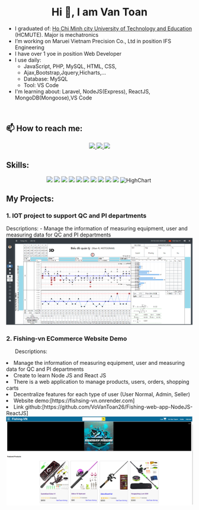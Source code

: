 <h1 align="center">Hi 👋, I am Van Toan</h1>


-  I graduated of: [Ho Chi Minh city University of Technology and Education](https://hcmute.edu.vn) (HCMUTE). Major is mechatronics
-  I’m working on Maruei Vietnam Precision Co., Ltd in position IFS Engineering 
-  I have over 1 yoe in position Web Developer
-  I use daily:
    + JavaScript, PHP, MySQL, HTML, CSS,
    + Ajax,Bootstrap,Jquery,Hicharts,...
    + Database: MySQL
    + Tool: VS Code
-  I'm learning about: Laravel, NodeJS(Express), ReactJS, MongoDB(Mongoose),VS Code

<br />

## 📫 How to reach me:

<p align="center">
  <a href="https://linkedin.com/in/toàn-võ-văn-50655b25a" target="_blank">
    <img src="https://img.icons8.com/fluent/48/000000/linkedin.png"/>
  </a>
  <a href="https://github.com/VoVanToan26" alt="Github">
    <img src="https://img.icons8.com/fluent/48/000000/github.png"/>
  </a> 
  <a href="mailto:vantoanvo26@gmail.com" alt="Email">
    <img src="https://img.icons8.com/fluent/48/000000/mailing.png"/>
  </a>
</p>

## Skills:
<p align="center">
  <img src="https://img.icons8.com/officel/256/php-logo.png" height=40/>
  <img src="https://img.icons8.com/color/256/javascript.png" height=40/>
  <img src="https://img.icons8.com/color/256/html-5.png" height=40/>
  <img src="https://img.icons8.com/color/256/css3.png" height=40/>
  <img src="https://img.icons8.com/color/256/mysql-logo.png" height=40/>
  <img src="https://img.icons8.com/color/256/bootstrap.png" height=40/>
  <img src="https://www.devopsschool.com/blog/wp-content/uploads/2022/03/jquery.png" height=40/>
  <img src="https://img.icons8.com/color/256/nodejs.png" height=40/>
  <img src="https://img.icons8.com/color/256/react-native.png" height=40/>
  <img src="https://mongoosejs.com/docs/images/mongoose5_62x30_transparent.png" height=40/>
  <img src="https://api.highcharts.com/highcharts/mstile-310x310.png" alt="HighChart" height=40/>
  <img src="https://github.githubassets.com/images/modules/logos_page/GitHub-Mark.png" alt="" height=40/>
</p>

## My Projects:

<h3>1. IOT project to support QC and PI departments</h3>
Descriptions: - Manage the information of measuring equipment, user and measuring data for QC and PI departments
<img src="images/FIOT.png" alt="FIOT">

<h3>2. Fishing-vn ECommerce Website Demo</h3>
<ul>Descriptions: </ul>
<li>Manage the information of measuring equipment, user and measuring data for QC and PI departments</li>
<li>Create to learn Node JS and React JS</li>
<li>There is a web application to manage products, users, orders, shopping carts</li>
<li>Decentralize features for each type of user (User Normal, Admin, Seller)</li>
<li>Website demo:[https://fishsing-vn.onrender.com]</li>
<li>Link github:[https://github.com/VoVanToan26/Fishing-web-app-NodeJS-ReactJS]</li>
<img src="images/FishingWeb-app.png" alt="Fishing-webapp">
